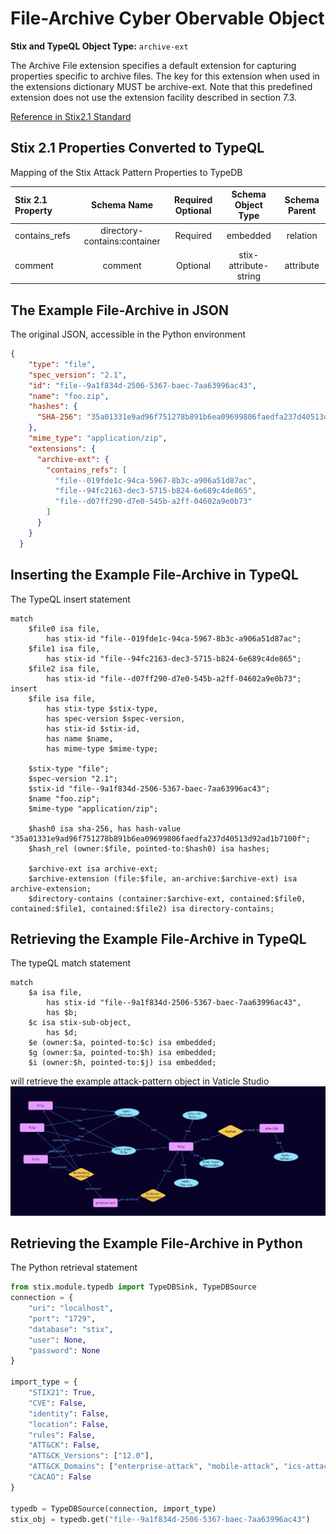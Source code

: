 # File-Archive Cyber Obervable Object

**Stix and TypeQL Object Type:**  `archive-ext`

The Archive File extension specifies a default extension for capturing properties specific to archive files. The key for this extension when used in the extensions dictionary MUST be archive-ext. Note that this predefined extension does not use the extension facility described in section 7.3.

[Reference in Stix2.1 Standard](https://docs.oasis-open.org/cti/stix/v2.1/os/stix-v2.1-os.html#_xi3g7dwaigs6)
## Stix 2.1 Properties Converted to TypeQL
Mapping of the Stix Attack Pattern Properties to TypeDB

|  Stix 2.1 Property    |           Schema Name             | Required  Optional  |      Schema Object Type | Schema Parent  |
|:--------------------|:--------------------------------:|:------------------:|:------------------------:|:-------------:|
| contains_refs |directory-contains:container |      Required       |   embedded     |relation |
| comment |comment |      Optional       |  stix-attribute-string    |   attribute    |

## The Example File-Archive in JSON
The original JSON, accessible in the Python environment
```json
{      
    "type": "file",      
    "spec_version": "2.1",      
    "id": "file--9a1f834d-2506-5367-baec-7aa63996ac43",      
    "name": "foo.zip",      
    "hashes": {      
      "SHA-256": "35a01331e9ad96f751278b891b6ea09699806faedfa237d40513d92ad1b7100f"      
    },      
    "mime_type": "application/zip",      
    "extensions": {      
      "archive-ext": {      
        "contains_refs": [      
          "file--019fde1c-94ca-5967-8b3c-a906a51d87ac",      
          "file--94fc2163-dec3-5715-b824-6e689c4de865",      
          "file--d07ff290-d7e0-545b-a2ff-04602a9e0b73"      
        ]      
      }      
    }      
  }
```


## Inserting the Example File-Archive in TypeQL
The TypeQL insert statement
```typeql
match  
    $file0 isa file, 
        has stix-id "file--019fde1c-94ca-5967-8b3c-a906a51d87ac";
    $file1 isa file, 
        has stix-id "file--94fc2163-dec3-5715-b824-6e689c4de865";
    $file2 isa file, 
        has stix-id "file--d07ff290-d7e0-545b-a2ff-04602a9e0b73";
insert 
    $file isa file,
        has stix-type $stix-type,
        has spec-version $spec-version,
        has stix-id $stix-id,
        has name $name,
        has mime-type $mime-type;
    
    $stix-type "file";
    $spec-version "2.1";
    $stix-id "file--9a1f834d-2506-5367-baec-7aa63996ac43";
    $name "foo.zip";
    $mime-type "application/zip";
    
    $hash0 isa sha-256, has hash-value "35a01331e9ad96f751278b891b6ea09699806faedfa237d40513d92ad1b7100f";    
    $hash_rel (owner:$file, pointed-to:$hash0) isa hashes;
    
    $archive-ext isa archive-ext;    
    $archive-extension (file:$file, an-archive:$archive-ext) isa archive-extension;    
    $directory-contains (container:$archive-ext, contained:$file0, contained:$file1, contained:$file2) isa directory-contains;
```

## Retrieving the Example File-Archive in TypeQL
The typeQL match statement

```typeql
match
    $a isa file,
        has stix-id "file--9a1f834d-2506-5367-baec-7aa63996ac43",
        has $b;
    $c isa stix-sub-object,
        has $d;
    $e (owner:$a, pointed-to:$c) isa embedded;
    $g (owner:$a, pointed-to:$h) isa embedded;
    $i (owner:$h, pointed-to:$j) isa embedded;
```


will retrieve the example attack-pattern object in Vaticle Studio
![File-Archive Example](./img/file-archive.png)

## Retrieving the Example File-Archive  in Python
The Python retrieval statement

```python
from stix.module.typedb import TypeDBSink, TypeDBSource
connection = {
    "uri": "localhost",
    "port": "1729",
    "database": "stix",
    "user": None,
    "password": None
}

import_type = {
    "STIX21": True,
    "CVE": False,
    "identity": False,
    "location": False,
    "rules": False,
    "ATT&CK": False,
    "ATT&CK_Versions": ["12.0"],
    "ATT&CK_Domains": ["enterprise-attack", "mobile-attack", "ics-attack"],
    "CACAO": False
}

typedb = TypeDBSource(connection, import_type)
stix_obj = typedb.get("file--9a1f834d-2506-5367-baec-7aa63996ac43")
```

